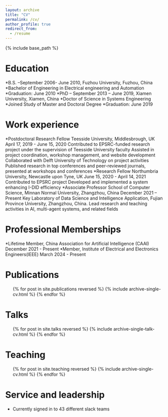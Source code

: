 ```yaml
---
layout: archive
title: "CV"
permalink: /cv/
author_profile: true
redirect_from:
  - /resume
---
```


{% include base_path %}

Education
======
*B.S. –September 2006- June 2010, Fuzhou University, Fuzhou, China 
	*Bachelor of Engineering in Electrical engineering and Automation  
	*Graduation: June 2010
*PhD – September 2013 – June 2019, Xiamen University, Xiamen, China
	*Doctor of Science in Systems Engineering  
	*Joined Study of Master and Doctoral Degree
	*Graduation: June 2019


Work experience
======
*Postdoctoral Research Fellow
	Teesside University, Middlesbrough, UK
	April 17, 2019 - June 15, 2020
	Contributed to EPSRC-funded research project under the supervision of Teesside University faculty
	Assisted in project coordination, workshop management, and website development
	Collaborated with Delft University of Technology on project activities
	Published research in top conferences and peer-reviewed journals, presented at workshops and conferences
*Research Fellow
	Northumbria University, Newcastle upon Tyne, UK
	June 15, 2020 - April 14, 2021
	Contributed to EPSRC project
	Developed and implemented a system enhancing I-DID efficiency
*Associate Professor
	School of Computer Science, Minnan Normal University, Zhangzhou, China
	December 2021 – Present
	Key Laboratory of Data Science and Intelligence Application, Fujian Province University, Zhangzhou, China.
	Lead research and teaching activities in AI, multi-agent systems, and related fields

  
Professional Memberships
======
*Lifetime Member, China Association for Artificial Intelligence (CAAI)
December 2021 - Present
•Member, Institute of Electrical and Electronics Engineers(IEEE)
March 2024 - Present


Publications
======
  <ul>{% for post in site.publications reversed %}
    {% include archive-single-cv.html %}
  {% endfor %}</ul>
  
Talks
======
  <ul>{% for post in site.talks reversed %}
    {% include archive-single-talk-cv.html  %}
  {% endfor %}</ul>
  
Teaching
======
  <ul>{% for post in site.teaching reversed %}
    {% include archive-single-cv.html %}
  {% endfor %}</ul>
  
Service and leadership
======
* Currently signed in to 43 different slack teams
